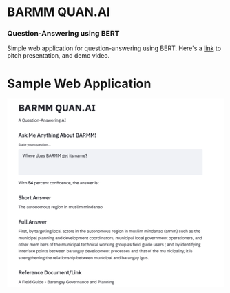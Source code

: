 # BARMM QUAN.AI
### Question-Answering using BERT
Simple web application for question-answering using BERT. Here's a [link](https://drive.google.com/drive/folders/1gxXUrlT48MMFRPjf90fXOPFoDOW6Yxmc?usp=sharing) to pitch presentation, and demo video.


# Sample Web Application

![Sample image of the question answering web application.](images/bert_qa.png)
